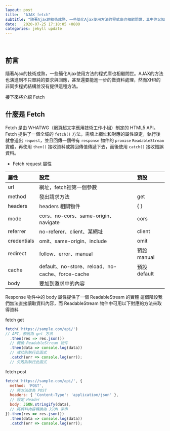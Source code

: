 ```yaml
---
layout: post
title:  "AJAX fetch"
subtitle: "隨著Ajax的技術成熟，一些簡化Ajax使用方法的程式庫也相繼問世，其中你又知道了多少呢？"
date:   2020-07-25 17:18:05 +0800
categories: jekyll update
---
```


<br>

## 前言

隨著Ajax的技術成熟，一些簡化Ajax使用方法的程式庫也相繼問世。AJAX的方法也演進到不只單純的要求與回應，甚至還要能進一步的做資料處理，然而XHR的非同步程式結構並沒有提供這種方法。

接下來將介紹 Fetch

## 什麼是 Fetch

Fetch 是由 WHATWG（網頁超文字應用技術工作小組）制定的 HTML5 API。Fetch 提供了一個全域的 `fetch()` 方法，需填上網址和對應的屬性設定，執行後就會送出 `request`，並且回傳一個帶有 `response` 物件的 `promise`  `ReadableStream` 實體，再使用 `then()` 接收資料或將回傳值傳遞下去，而後使用 `catch()` 接收錯誤資料。

- Fetch request 屬性

|屬性|設定|預設|
|:-|:-|:-|
|url|網址，fetch裡第一個參數 ||
|method|發出請求方法 |get|
|headers|headers 相關物件 |{ }|
|mode|cors、no-cors、same-origin、navigate |cors|
|referrer|no-referer、client、某網址 |client|
|credentials|omit、same-origin、include |omit|
|redirect|follow、error、manual |預設 manual|
|cache|default、no-store、reload、no-cache、force-cache |預設 default|
|body |要加到邀求中的內容| |


Response 物件中的 body 屬性提供了一個 ReadableStream 的實體
這個階段我們無法直接讀取資料內容，而 ReadableStream 物件中可用以下對應的方法來取得資料


fetch get

```js
fetch('https://sample.com/api/')
// API，預設為 get 方法
  .then(res => res.json())
  // 轉換 ReadableStream 物件
  .then(data => console.log(data))
  // 成功則執行此函式
  .catch(err => console.log(err));
  // 失敗則執行此函式
```

fetch post

```js
fetch('https://sample.com/api/', {
  method: 'POST',
  // 將方法改為 POST
  headers: { 'Content-Type': 'application/json' },
  // 設定 Header
  body: JSON.stringify(data),
  // 將資料內容轉換為 JSON 字串
}).then(res => res.json())
  .then(data => console.log(data))
  .catch(err => console.log(err));
```
